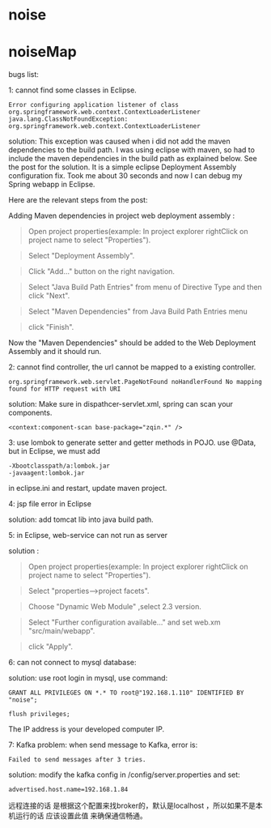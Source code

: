 # noise

# noiseMap

bugs list:

1: cannot find some classes in Eclipse.

    Error configuring application listener of class org.springframework.web.context.ContextLoaderListener java.lang.ClassNotFoundException: org.springframework.web.context.ContextLoaderListener
    
solution:
This exception was caused when i did not add the maven dependencies to the build path. I was using eclipse with maven, so had to include the maven dependencies in the build path as explained below.
See the post for the solution. It is a simple eclipse Deployment Assembly configuration fix. Took me about 30 seconds and now I can debug my Spring webapp in Eclipse.

Here are the relevant steps from the post:

Adding Maven dependencies in project web deployment assembly :

> Open project properties(example: In project explorer rightClick on project name to select "Properties").

> Select "Deployment Assembly".

> Click "Add..." button on the right navigation.

> Select "Java Build Path Entries" from menu of Directive Type and then click "Next".

> Select "Maven Dependencies" from Java Build Path Entries menu

> click "Finish".

Now the "Maven Dependencies" should be added to the Web Deployment Assembly and it should run.

2: cannot find controller, the url cannot be mapped to a existing controller.

    org.springframework.web.servlet.PageNotFound noHandlerFound No mapping found for HTTP request with URI
    
solution: Make sure in dispathcer-servlet.xml, spring can scan your components.

    <context:component-scan base-package="zqin.*" />

3: use lombok to generate setter and getter methods in POJO. use @Data, but in Eclipse, we must add 

    -Xbootclasspath/a:lombok.jar
    -javaagent:lombok.jar
    
in eclipse.ini and restart, update maven project.   

4: jsp file error in Eclipse

solution: add tomcat lib into java build path. 

5: in Eclipse, web-service can not run as server

solution : 

> Open project properties(example: In project explorer rightClick on project name to select "Properties").

> Select "properties—>project facets".

> Choose "Dynamic Web Module" ,select 2.3 version.

> Select "Further configuration available…" and set web.xm  "src/main/webapp".

> click "Apply".

6: can not connect to mysql database:

solution: use root login in mysql, use command:

    GRANT ALL PRIVILEGES ON *.* TO root@"192.168.1.110" IDENTIFIED BY "noise";
    
    flush privileges;
    
The IP address is your developed computer IP.

7: Kafka problem: when send message to Kafka, error is:

    Failed to send messages after 3 tries.
    
solution: modify the kafka config in /config/server.properties and set:

    advertised.host.name=192.168.1.84
    
远程连接的话 是根据这个配置来找broker的，默认是localhost ，所以如果不是本机运行的话 应该设置此值 来确保通信畅通。
